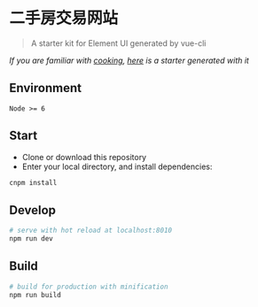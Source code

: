 # 二手房交易网站

> A starter kit for Element UI generated by vue-cli

*If you are familiar with [cooking](https://github.com/elemefe/cooking), [here](https://github.com/ElementUI/element-cooking-starter) is a starter generated with it*

## Environment

`Node >= 6`

## Start

 - Clone or download this repository
 - Enter your local directory, and install dependencies:

``` bash
cnpm install
```

## Develop

``` bash
# serve with hot reload at localhost:8010
npm run dev
```

## Build

``` bash
# build for production with minification
npm run build
```
